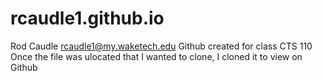 # rcaudle1.github.io
Rod Caudle rcaudle1@my.waketech.edu
Github created for class CTS 110
Once the file was ulocated that I wanted to clone, I cloned it to view on Github
